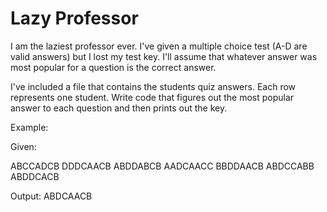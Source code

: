 # Lazy Professor

I am the laziest professor ever. I've given a multiple choice test (A-D are valid answers) but I lost my test key. I'll assume that whatever answer was most popular for a question is the correct answer.

I've included a file that contains the students quiz answers. Each row represents one student. Write code that figures out the most popular answer to each question and then prints out the key.

Example:

Given:

ABCCADCB
DDDCAACB
ABDDABCB
AADCAACC
BBDDAACB
ABDCCABB
ABDDCACB

Output:
ABDCAACB
